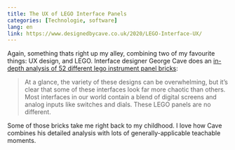 ```yaml
---
title: The UX of LEGO Interface Panels 
categories: [Technologie, software]
lang: en
link: https://www.designedbycave.co.uk/2020/LEGO-Interface-UX/
--- 
```


Again, something thats right up my alley, combining two of my favourite things: UX design, and LEGO. Interface designer George Cave does an [in-depth analysis of 52 different lego instrument panel bricks](https://www.designedbycave.co.uk/2020/LEGO-Interface-UX/):

> At a glance, the variety of these designs can be overwhelming, but it’s clear that some of these interfaces look far more chaotic than others. Most interfaces in our world contain a blend of digital screens and analog inputs like switches and dials. These LEGO panels are no different.

Some of those bricks take me right back to my childhood. I love how Cave combines his detailed analysis with lots of generally-applicable teachable moments.
